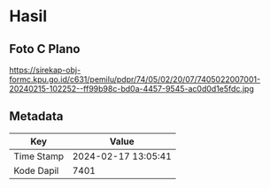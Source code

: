 # Hasil

## Foto C Plano

https://sirekap-obj-formc.kpu.go.id/c631/pemilu/pdpr/74/05/02/20/07/7405022007001-20240215-102252--ff99b98c-bd0a-4457-9545-ac0d0d1e5fdc.jpg


## Metadata

| Key        | Value               |
| ---------- | ------------------- |
| Time Stamp | 2024-02-17 13:05:41 |
| Kode Dapil | 7401                |



